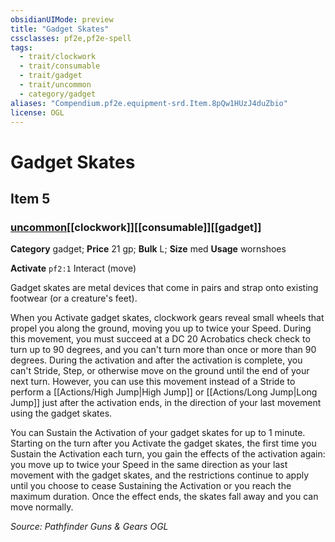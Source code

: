 ```yaml
---
obsidianUIMode: preview
title: "Gadget Skates"
cssclasses: pf2e,pf2e-spell
tags:
  - trait/clockwork
  - trait/consumable
  - trait/gadget
  - trait/uncommon
  - category/gadget
aliases: "Compendium.pf2e.equipment-srd.Item.8pQw1HUzJ4duZbio"
license: OGL
---
```

# Gadget Skates
## Item 5
### [uncommon](uncommon "Uncommon Rarity Trait")[[clockwork]][[consumable]][[gadget]]

**Category** gadget; 
**Price** 21 gp; 
**Bulk** L; **Size** med
**Usage** wornshoes

**Activate** `pf2:1` Interact (move)

Gadget skates are metal devices that come in pairs and strap onto existing footwear (or a creature's feet).

When you Activate gadget skates, clockwork gears reveal small wheels that propel you along the ground, moving you up to twice your Speed. During this movement, you must succeed at a DC 20 Acrobatics check check to turn up to 90 degrees, and you can't turn more than once or more than 90 degrees. During the activation and after the activation is complete, you can't Stride, Step, or otherwise move on the ground until the end of your next turn. However, you can use this movement instead of a Stride to perform a [[Actions/High Jump|High Jump]] or [[Actions/Long Jump|Long Jump]] just after the activation ends, in the direction of your last movement using the gadget skates.

You can Sustain the Activation of your gadget skates for up to 1 minute. Starting on the turn after you Activate the gadget skates, the first time you Sustain the Activation each turn, you gain the effects of the activation again: you move up to twice your Speed in the same direction as your last movement with the gadget skates, and the restrictions continue to apply until you choose to cease Sustaining the Activation or you reach the maximum duration. Once the effect ends, the skates fall away and you can move normally.

*Source: Pathfinder Guns & Gears*
*OGL*